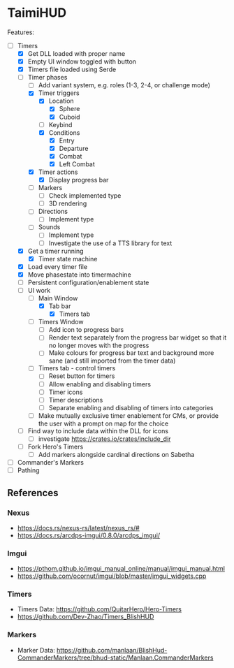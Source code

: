 # TaimiHUD

Features:
- [ ] Timers
    - [x] Get DLL loaded with proper name
    - [x] Empty UI window toggled with button
    - [x] Timers file loaded using Serde
    - [ ] Timer phases
        - [ ] Add variant system, e.g. roles (1-3, 2-4, or challenge mode)
        - [x] Timer triggers
            - [x] Location
                - [x] Sphere
                - [x] Cuboid
            - [ ] Keybind
            - [x] Conditions
                - [x] Entry
                - [x] Departure
                - [x] Combat
                - [x] Left Combat
        - [x] Timer actions
            - [x] Display progress bar
        - [ ] Markers
            - [ ] Check implemented type
            - [ ] 3D rendering
        - [ ] Directions
            - [ ] Implement type
        - [ ] Sounds
            - [ ] Implement type
            - [ ] Investigate the use of a TTS library for text
    - [x] Get a timer running
        - [x] Timer state machine
    - [x] Load every timer file
    - [x] Move phasestate into timermachine
    - [ ] Persistent configuration/enablement state
    - [ ] UI work
        - [ ] Main Window
            - [x] Tab bar
                - [x] Timers tab
        - [ ] Timers Window
            - [ ] Add icon to progress bars
            - [ ] Render text separately from the progress bar widget so that it no longer moves with the progress
            - [ ] Make colours for progress bar text and background more sane (and still imported from the timer data)
        - [ ] Timers tab - control timers
            - [ ] Reset button for timers
            - [ ] Allow enabling and disabling timers
            - [ ] Timer icons
            - [ ] Timer descriptions
            - [ ] Separate enabling and disabling of timers into categories
        - [ ] Make mutually exclusive timer enablement for CMs, or provide the user with a prompt on map for the choice
    - [ ] Find way to include data within the DLL for icons
        - [ ] investigate https://crates.io/crates/include_dir
    - [ ] Fork Hero's Timers
        - [ ] Add markers alongside cardinal directions on Sabetha
- [ ] Commander's Markers
- [ ] Pathing

## References

### Nexus

* https://docs.rs/nexus-rs/latest/nexus_rs/#
* https://docs.rs/arcdps-imgui/0.8.0/arcdps_imgui/

### Imgui

* https://pthom.github.io/imgui_manual_online/manual/imgui_manual.html
* https://github.com/ocornut/imgui/blob/master/imgui_widgets.cpp

### Timers

* Timers Data: https://github.com/QuitarHero/Hero-Timers
* https://github.com/Dev-Zhao/Timers_BlishHUD

### Markers
* Marker Data: https://github.com/manlaan/BlishHud-CommanderMarkers/tree/bhud-static/Manlaan.CommanderMarkers
